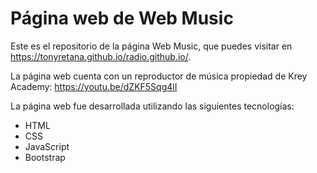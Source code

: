 <h1>Página web de Web Music</h1>

Este es el repositorio de la página Web Music, que puedes visitar en https://tonyretana.github.io/radio.github.io/.

La página web cuenta con un reproductor de música propiedad de Krey Academy: https://youtu.be/dZKF5Sqg4lI 

La página web fue desarrollada utilizando las siguientes tecnologías:
<ul>
    <li>HTML</li>
    <li>CSS</li>
    <li>JavaScript</li>
    <li>Bootstrap</li>
</ul>
